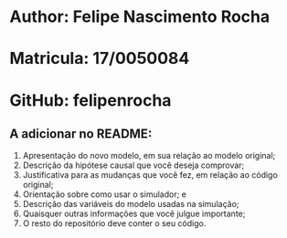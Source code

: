 # Author: Felipe Nascimento Rocha
# Matricula: 17/0050084 
# GitHub: felipenrocha



## A adicionar no README:
1. Apresentação do novo modelo, em sua relação ao modelo original;
2. Descrição da hipótese causal que você deseja comprovar;
3. Justificativa para as mudanças que você fez, em relação ao código original;
4. Orientação sobre como usar o simulador; e
5. Descrição das variáveis do modelo usadas na simulação;
6. Quaisquer outras informações que você julgue importante;
7. O resto do repositório deve conter o seu código.


